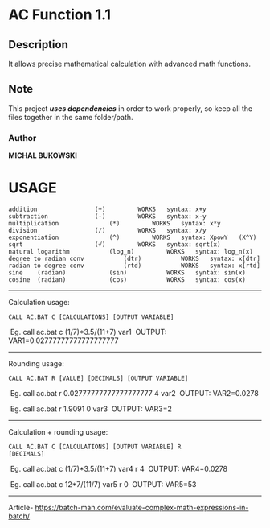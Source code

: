 # AC Function 1.1
## Description
It allows precise mathematical calculation with advanced math functions.

## Note
This project ***uses dependencies*** in order to work properly, so keep all the files together in the same folder/path.

### Author
**MICHAL BUKOWSKI**

# USAGE

	addition 				(+)			WORKS	syntax: x+y
	subtraction				(-)			WORKS	syntax: x-y
	multiplication				(*)			WORKS	syntax: x*y
	division				(/)			WORKS	syntax: x/y
	exponentiation				(^)			WORKS	syntax: XpowY	(X^Y)
	sqrt					(√)			WORKS	syntax: sqrt(x)
	natural logarithm			(log_n)			WORKS	syntax: log_n(x)
	degree to radian conv			(dtr)			WORKS	syntax: x[dtr]
	radian to degree conv			(rtd)			WORKS	syntax: x[rtd]
	sine 	(radian)			(sin)			WORKS	syntax: sin(x)
	cosine	(radian)			(cos)			WORKS	syntax: cos(x)




-------------------------------------------
Calculation usage:

<code>CALL AC.BAT C [CALCULATIONS] [OUTPUT VARIABLE]</code>

​	Eg. call ac.bat c (1/7)*3.5/(11+7) var1
​	OUTPUT: VAR1=0.02777777777777777777


-------------------------------------------
Rounding usage:

<code>CALL AC.BAT R [VALUE] [DECIMALS] [OUTPUT VARIABLE]</code>

​	Eg. call ac.bat r 0.02777777777777777777 4 var2
​	OUTPUT: VAR2=0.0278

​	Eg. call ac.bat r 1.9091 0 var3
​	OUTPUT: VAR3=2

-------------------------------------------
Calculation + rounding usage:

<code>CALL AC.BAT C [CALCULATIONS] [OUTPUT VARIABLE] R [DECIMALS]</code>

​	Eg. call ac.bat c (1/7)*3.5/(11+7) var4 r 4
​	OUTPUT: VAR4=0.0278

​	Eg. call ac.bat c 12*7/(11/7) var5 r 0
​	OUTPUT: VAR5=53

--------------------------------------------
Article- https://batch-man.com/evaluate-complex-math-expressions-in-batch/
